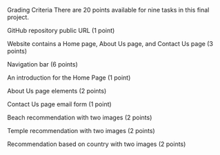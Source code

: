 Grading Criteria
There are 20 points available for nine tasks in this final project.

GitHub repository public URL (1 point)

Website contains a Home page, About Us page, and Contact Us page (3 points)

Navigation bar (6 points)

An introduction for the Home Page (1 point)

About Us page elements (2 points)

Contact Us page email form (1 point)

Beach recommendation with two images (2 points)

Temple recommendation with two images (2 points)

Recommendation based on country with two images (2 points)
